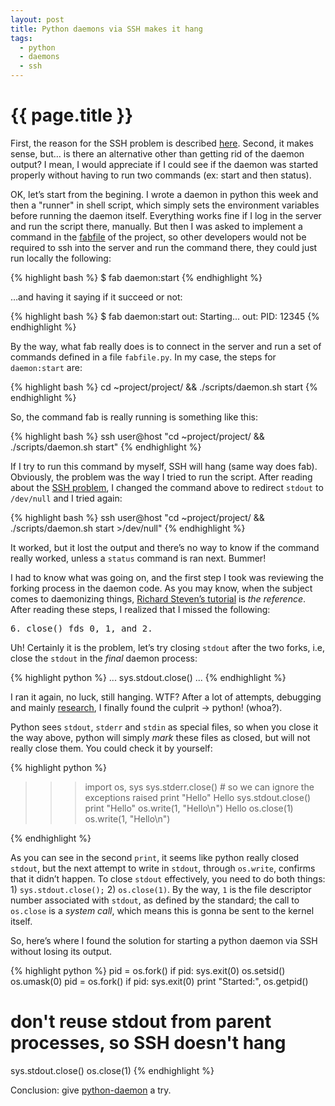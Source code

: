 ```yaml
---
layout: post
title: Python daemons via SSH makes it hang
tags:
  - python
  - daemons
  - ssh
---
```

# {{ page.title }}

First, the reason for the SSH problem is described [here](http://www.snailbook.com/faq/background-jobs.auto.html). Second, it makes sense, but… is there an alternative other than getting rid of the daemon output? I mean, I would appreciate if I could see if the daemon was started properly without having to run two commands (ex: start and then status).

OK, let’s start from the begining. I wrote a daemon in python this week and then a "runner" in shell script, which simply sets the environment variables before running the daemon itself. Everything works fine if I log in the server and run the script there, manually. But then I was asked to implement a command in the [fabfile](http://fabfile.org/) of the project, so other developers would not be required to ssh into the server and run the command there, they could just run locally the following:

{% highlight bash %}
$ fab daemon:start
{% endhighlight %}

…and having it saying if it succeed or not:

{% highlight bash %}
$ fab daemon:start
out: Starting...
out: PID: 12345
{% endhighlight %}

By the way, what fab really does is to connect in the server and run a set of commands defined in a file `fabfile.py`. In my case, the steps for `daemon:start` are:

{% highlight bash %}
cd ~project/project/ && ./scripts/daemon.sh start
{% endhighlight %}

So, the command fab is really running is something like this:

{% highlight bash %}
ssh user@host "cd ~project/project/ && ./scripts/daemon.sh start"
{% endhighlight %}

If I try to run this command by myself, SSH will hang (same way does fab). Obviously, the problem was the way I tried to run the script. After reading about the [SSH problem](http://www.snailbook.com/faq/background-jobs.auto.html), I changed the command above to redirect `stdout` to `/dev/null` and I tried again:

{% highlight bash %}
ssh user@host "cd ~project/project/ && \
    ./scripts/daemon.sh start >/dev/null"
{% endhighlight %}

It worked, but it lost the output and there’s no way to know if the command really worked, unless a `status` command is ran next. Bummer!

I had to know what was going on, and the first step I took was reviewing the forking process in the daemon code. As you may know, when the subject comes to daemonizing things, [Richard Steven’s tutorial](http://www.steve.org.uk/Reference/Unix/faq_2.html#SEC16) is _the reference_. After reading these steps, I realized that I missed the following:

<pre>6. close() fds 0, 1, and 2.</pre>

Uh! Certainly it is the problem, let’s try closing `stdout` after the two forks, i.e, close the `stdout` in the *final* daemon process:

{% highlight python %}
...
sys.stdout.close()
...
{% endhighlight %}

I ran it again, no luck, still hanging. WTF? After a lot of attempts, debugging and mainly [research](http://code.activestate.com/recipes/186101-really-closing-stdin-stdout-stderr/), I finally found the culprit -> python! (whoa?).

Python sees `stdout`, `stderr` and `stdin` as special files, so when you close it the way above, python will simply *mark* these files as closed, but will not really close them. You could check it by yourself:

{% highlight python %}
>>> import os, sys
>>> sys.stderr.close() # so we can ignore the exceptions raised
>>> print "Hello"
Hello
>>> sys.stdout.close()
>>> print "Hello"
>>> os.write(1, "Hello\n")
Hello
>>> os.close(1)
>>> os.write(1, "Hello\n")
>>>
{% endhighlight %}

As you can see in the second `print`, it seems like python really closed `stdout`, but the next attempt to write in `stdout`, through `os.write`, confirms that it didn’t happen. To close `stdout` effectively, you need to do both things: 1) `sys.stdout.close();` 2) `os.close(1)`. By the way, `1` is the file descriptor number associated with `stdout`, as defined by the standard; the call to `os.close` is a _system call_, which means this is gonna be sent to the kernel itself.

So, here’s where I found the solution for starting a python daemon via SSH without losing its output.

{% highlight python %}
pid = os.fork()
if pid:
    sys.exit(0)
os.setsid()
os.umask(0)
pid = os.fork()
if pid:
    sys.exit(0)
print "Started:", os.getpid()
# don't reuse stdout from parent processes, so SSH doesn't hang
sys.stdout.close()
os.close(1)
{% endhighlight %}

Conclusion: give [python-daemon](http://pypi.python.org/pypi/python-daemon) a try.
